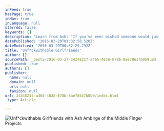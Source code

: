 ```yaml
---
inFeed: true
hasPage: true
inNav: true
inLanguage: null
starred: false
keywords: []
description: 'Learn from Ash: "If you’ve ever wished someone would just tell you how it’s done, this is your chance." '
datePublished: '2016-03-29T01:32:58.520Z'
dateModified: '2016-03-29T00:32:29.292Z'
title: 'Unf*ckwithable Girlfriends'
author: []
sourcePath: _posts/2016-03-27-34348217-a465-4838-878b-8ae78637b0b9.md
published: true
authors: []
publisher:
  name: null
  domain: null
  url: null
  favicon: null
url: 34348217-a465-4838-878b-8ae78637b0b9/index.html
_type: Article

---
```

![Unf*ckwithable Girlfriends with Ash Ambirge of the Middle Finger Projects](https://the-grid-user-content.s3-us-west-2.amazonaws.com/c35732a5-4c2f-469c-bbf7-23e10cccddb0.png)